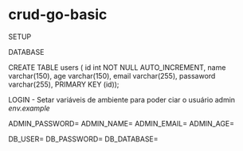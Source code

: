# crud-go-basic

SETUP

DATABASE 

CREATE TABLE users ( id int NOT NULL AUTO_INCREMENT, name varchar(150), age varchar(150), email varchar(255), passaword varchar(255), PRIMARY KEY (id)); 


LOGIN - Setar variáveis de ambiente para poder ciar o usuário admin *env.example*

ADMIN_PASSWORD=
ADMIN_NAME=
ADMIN_EMAIL=
ADMIN_AGE=

DB_USER=
DB_PASSWORD=
DB_DATABASE=

